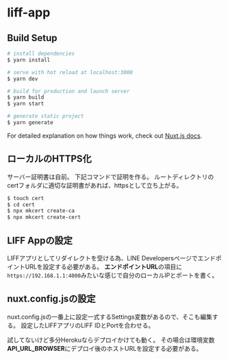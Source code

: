 # liff-app

## Build Setup

```bash
# install dependencies
$ yarn install

# serve with hot reload at localhost:3000
$ yarn dev

# build for production and launch server
$ yarn build
$ yarn start

# generate static project
$ yarn generate
```

For detailed explanation on how things work, check out [Nuxt.js docs](https://nuxtjs.org).

## ローカルのHTTPS化
サーバー証明書は自前。
下記コマンドで証明を作る。
ルートディレクトリのcertフォルダに適切な証明書があれば、httpsとして立ち上がる。

```bash
$ touch cert
$ cd cert
$ npx mkcert create-ca
$ npx mkcert create-cert
```

## LIFF Appの設定
LIFFアプリとしてリダイレクトを受ける為、LINE DevelopersページでエンドポイントURLを設定する必要がある。
**エンドポイントURL**の項目に`https://192.168.1.1:4000`みたいな感じで自分のローカルIPとポートを書く。

## nuxt.config.jsの設定
nuxt.config.jsの一番上に設定一式するSettings変数があるので、そこも編集する。
設定したLIFFアプリのLIFF IDとPortを合わせる。

試してないけど多分Herokuならデプロイかけても動く。
その場合は環境変数**API_URL_BROWSER**にデプロイ後のホストURLを設定する必要がある。
